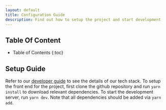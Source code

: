 ```yaml
---
layout: default
title: Configuration Guide
description: Find out how to setup the project and start development
---
```

## **Table Of Content**

* Table of Contents 
{:toc}

## **Setup Guide**

Refer to our [developer guide](DeveloperGuide) to see the details of our tech stack.
To setup the front end for the project, first clone the github repository and run `yarn install`
to download relevant dependencies. To start the development server, run `yarn dev`. Note that
all dependencies should be added via `yarn add`.
